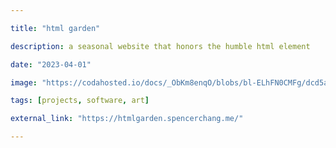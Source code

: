 ```yaml
---

title: "html garden"

description: a seasonal website that honors the humble html element

date: "2023-04-01"

image: "https://codahosted.io/docs/_ObKm8enqO/blobs/bl-ELhFN0CMFg/dcd5aa5151b52c866213ef1e7a15a16307b44937dc540e4a335ee4fb1b1ad6ce15d8a9902e1822b4b03408fdbc5229526becc90de2e19f738b8823852627a2ffc396ef6d5001d081e0a1366e82413c16c37f67bd13ba316e754e4b1f29cf3b5d5a810797"

tags: [projects, software, art]

external_link: "https://htmlgarden.spencerchang.me/"

---
```

